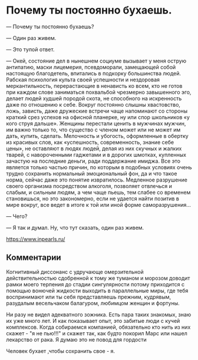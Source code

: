 # Почему ты постоянно бухаешь.

— Почему ты постоянно бухаешь?

— Один раз живем.

— Это тупой ответ.

— Окей, состояние дел в нынешнем социуме вызывает у меня острую антипатию, маски лицемерия, псевдоморали, замещающей собой настоящую благодетель, впитались в подкорку большинства людей. Рабская психология культа своей успешности и нездоровая меркантильность, перерастающие в ненависть ко всем, кто не готов при каждом слове заниматься похвальбой чрезмерно завышенного эго, делает людей худшей породой скота, не способного на искренность даже по отношению к себе. Вокруг постоянно слышны хвастовство, ложь, зависть, даже дружеские встречи чаще напоминают со стороны краткий срез успехов на офисной планерке, ну или спор школьников «у кого струя дальше». Женщины перестали ценить в мужчинах мужчин, им важно только то, что существо с членом может или не может им дать, купить, сделать. Мелочность и убогость, оформленные в обертку из красивых слов, как «успешность, современность, знание себе цены», не оставляют в людях людей, делая из них скучных и жалких тварей, с навороченными гаджетами и в дорогих шмотках, купленных зачастую на последние деньги, ради поддержание имиджа. Все это является только частью причин, по которым в подобных условиях очень трудно сохранить нормальный эмоциональный фон, да и что такое норма, сейчас даже это понятие извратилось. Медленное разрушение своего организма посредством алкоголя, позволяет отвлечься и слабым, и сильным людям, а чем чаще пьешь, тем слабее со временем становишься, но это закономерно, если не удается найти позитив в мире вокруг, все ведет в итоге к той или иной форме саморазрушения…

— Чего?

— Я так и думал. Ну, что тут сказать, один раз живем.

https://www.inpearls.ru/

## Комментарии

Когнитивный диссонанс с удручающе омерзительной действительностью сдобренной к тому же туманом и морозом доводит рамки моего терпения до стадии сингулярности потому приходится с помощью вонючей жидкости выходить в параллельные миры, где тебя воспринимают или ты себя представляешь прежним, кудрявым, разудалым весельчаком балагуром, любимцом женщин и фортуны.

Ни разу не видел адекватного зожника. Есть пара таких знакомых, знаю их уже много лет. И как показывает опыт, это забитые люди с кучей комплексов. Когда собираемся компанией, обязательно кто нить из них скажет - "я не пью!!!" и скажет так, как будто покорил Марс или нашел лекарство от рака. Я думаю это не повод для гордости

Человек бухает ,чтобы сохранить свое - я.



